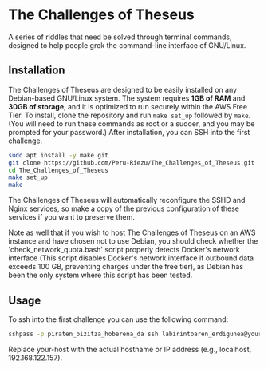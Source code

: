 # The Challenges of Theseus

A series of riddles that need be solved through terminal commands, designed to help people grok the command-line interface of GNU/Linux.

## Installation

The Challenges of Theseus are designed to be easily installed on any Debian-based GNU/Linux system. The system requires **1GB of RAM** and **30GB of storage**, and it is optimized to run securely within the AWS Free Tier. To install, clone the repository and run `make set_up` followed by `make`. (You will need to run these commands as root or a sudoer, and you may be prompted for your password.) After installation, you can SSH into the first challenge.

```bash
sudo apt install -y make git
git clone https://github.com/Peru-Riezu/The_Challenges_of_Theseus.git
cd The_Challenges_of_Theseus
make set_up
make
```

The Challenges of Theseus will automatically reconfigure the SSHD and Nginx services, so make a copy of the previous configuration of these services if you want to preserve them.

Note as well that if you wish to host The Challenges of Theseus on an AWS instance and have chosen not to use Debian, you should check whether the 'check_network_quota.bash' script properly detects Docker's network interface (This script disables Docker's network interface if outbound data exceeds 100 GB, preventing charges under the free tier), as Debian has been the only system where this script has been tested.

## Usage

To ssh into the first challenge you can use the following command:

```bash
sshpass -p piraten_bizitza_hoberena_da ssh labirintoaren_erdigunea@your-host
```

Replace your-host with the actual hostname or IP address (e.g., localhost, 192.168.122.157).

